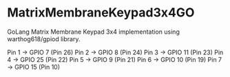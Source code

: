 # MatrixMembraneKeypad3x4GO
GoLang Matrix Membrane Keypad 3x4 implementation using warthog618/gpiod library.

Pin 1	-> GPIO 7 (Pin 26)
Pin 2	-> GPIO 8 (Pin 24)
Pin 3	-> GPIO 11 (Pin 23)
Pin 4	-> GPIO 25 (Pin 22)
Pin 5 ->	GPIO 9 (Pin 21)
Pin 6	-> GPIO 10 (Pin 19)
Pin 7	-> GPIO 15 (Pin 10)
